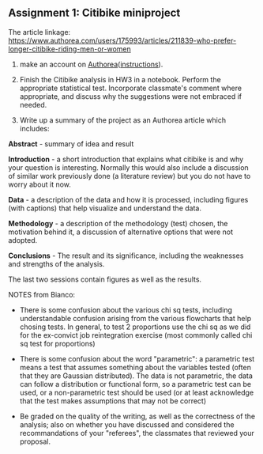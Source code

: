 ## Assignment 1: Citibike miniproject

The article linkage: https://www.authorea.com/users/175993/articles/211839-who-prefer-longer-citibike-riding-men-or-women


1. make an account on [Authorea](https://www.authorea.com/)([instructions](https://intercom.help/authorea/host-data/integrations/jupyteripython-notebook)). 
2. Finish the Citibike analysis in HW3 in a notebook. Perform the appropriate statistical test. 
Incorporate classmate's comment  where appropriate, and discuss why the suggestions were not embraced if needed.

3. Write up a summary of the project as an Authorea article which includes:

**Abstract** - summary of idea and result

**Introduction** - a short introduction that explains what citibike is and why your question is interesting. Normally this would also include a discussion of similar work previously done (a literature review) but you do not have to worry about it now.

**Data** - a description of the data and how it is processed, including figures (with captions) that help visualize and understand the data.

**Methodology** - a description of the methodology (test) chosen, the motivation behind it, a discussion of alternative options that were not adopted.

**Conclusions** - The result and its significance, including the weaknesses and strengths of the analysis. 

The last two sessions contain figures as well as the results.



NOTES from Bianco: 
  - There is some confusion about the various chi sq tests, including understandable confusion arising from the various flowcharts that help chosing tests. In general, to test 2 proportions use the chi sq as we did for the ex-convict job reintegration exercise (most commonly called chi sq test for proportions)
  - There is some confusion about the word "parametric": a parametric test means a test that assumes something about the variables tested (often that they are Gaussian distributed). The data is not parametric, the data can follow a distribution or functional form, so a parametric test can be used, or a non-parametric test should be used (or at least acknowledge that the test makes assumptions that may not be correct)

- Be graded on the quality of the writing, as well as the correctness of the analysis; also on whether you have discussed and considered the recommandations of your "referees", the classmates that reviewed your proposal.
